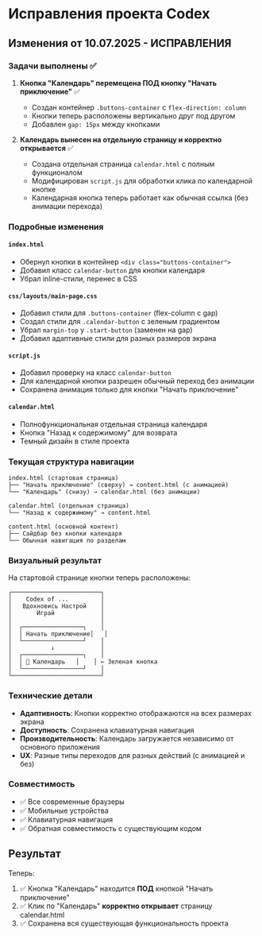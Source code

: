 # Исправления проекта Codex

## Изменения от 10.07.2025 - ИСПРАВЛЕНИЯ

### Задачи выполнены ✅

1. **Кнопка "Календарь" перемещена ПОД кнопку "Начать приключение"** ✅
   - Создан контейнер `.buttons-container` с `flex-direction: column`
   - Кнопки теперь расположены вертикально друг под другом
   - Добавлен `gap: 15px` между кнопками

2. **Календарь вынесен на отдельную страницу и корректно открывается** ✅
   - Создана отдельная страница `calendar.html` с полным функционалом
   - Модифицирован `script.js` для обработки клика по календарной кнопке
   - Календарная кнопка теперь работает как обычная ссылка (без анимации перехода)

### Подробные изменения

#### `index.html`
- Обернул кнопки в контейнер `<div class="buttons-container">`
- Добавил класс `calendar-button` для кнопки календаря
- Убрал inline-стили, перенес в CSS

#### `css/layouts/main-page.css`
- Добавил стили для `.buttons-container` (flex-column с gap)
- Создал стили для `.calendar-button` с зеленым градиентом
- Убрал `margin-top` у `.start-button` (заменен на gap)
- Добавил адаптивные стили для разных размеров экрана

#### `script.js`
- Добавил проверку на класс `calendar-button`
- Для календарной кнопки разрешен обычный переход без анимации
- Сохранена анимация только для кнопки "Начать приключение"

#### `calendar.html`
- Полнофункциональная отдельная страница календаря
- Кнопка "Назад к содержимому" для возврата
- Темный дизайн в стиле проекта

### Текущая структура навигации

```
index.html (стартовая страница)
├── "Начать приключение" (сверху) → content.html (с анимацией)
└── "Календарь" (снизу) → calendar.html (без анимации)

calendar.html (отдельная страница)
└── "Назад к содержимому" → content.html

content.html (основной контент)
├── Сайдбар без кнопки календаря
└── Обычная навигация по разделам
```

### Визуальный результат

На стартовой странице кнопки теперь расположены:
```
┌─────────────────────────┐
│    Codex of ...         │
│   Вдохновись Настрой    │
│       Играй             │
│                         │
│  ┌─────────────────┐    │
│  │ Начать приключение│   │
│  └─────────────────┘    │
│           ↓             │
│  ┌─────────────────┐    │
│  │ 📅 Календарь   │    │ ← Зеленая кнопка
│  └─────────────────┘    │
└─────────────────────────┘
```

### Технические детали

- **Адаптивность**: Кнопки корректно отображаются на всех размерах экрана
- **Доступность**: Сохранена клавиатурная навигация
- **Производительность**: Календарь загружается независимо от основного приложения
- **UX**: Разные типы переходов для разных действий (с анимацией и без)

### Совместимость

- ✅ Все современные браузеры
- ✅ Мобильные устройства
- ✅ Клавиатурная навигация
- ✅ Обратная совместимость с существующим кодом

## Результат

Теперь:
1. ✅ Кнопка "Календарь" находится **ПОД** кнопкой "Начать приключение"
2. ✅ Клик по "Календарь" **корректно открывает** страницу calendar.html
3. ✅ Сохранена вся существующая функциональность проекта
